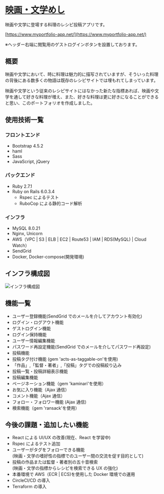 # [映画・文学めし](https://www.myportfolio-app.net/)

映画や文学に登場する料理のレシピ投稿アプリです。

[https://www.myportfolio-app.net/](https://www.myportfolio-app.net/)

※ヘッダー右端に閲覧用のゲストログインボタンを設置しております。

## 概要

映画や文学において、時に料理は魅力的に描写されていますが、そういった料理の背後にある数多くの物語は既存のレシピサイトでは埋もれてしまっています。

映画や文学という従来のレシピサイトにはなかった新たな指標あれば、映画や文学を通して好きな料理が増え、また、好きな料理は更に好きになることができると思い、このポートフォリオを作成しました。

## 使用技術一覧

### フロントエンド

- Bootstrap 4.5.2
- haml
- Sass
- JavaScript, jQuery

### バックエンド

- Ruby 2.7.1
- Ruby on Rails 6.0.3.4
  - Rspec によるテスト
  - RuboCop による静的コード解析

### インフラ

- MySQL 8.0.21
- Nginx, Unicorn
- AWS（VPC | S3 | ELB | EC2 | Route53 | IAM | RDS(MySQL) | Cloud Watch）
- SendGrid
- Docker, Docker-compose(開発環境)

## インフラ構成図

![インフラ構成図](https://user-images.githubusercontent.com/67425779/99258575-1d620f00-285c-11eb-9073-c31442292060.png)

## 機能一覧

- ユーザー登録機能(SendGrid でのメールを介してアカウント有効化)
- ログイン・ログアウト機能
- ゲストログイン機能
- ログイン保持機能
- ユーザー情報編集機能
- パスワード再設定機能(SendGrid でのメールを介してパスワード再設定)
- 投稿機能
- 投稿タグ付け機能 (gem 'acts-as-taggable-on'を使用)
- 「作品」,「監督・著者」,「投稿」タグでの投稿絞り込み
- 投稿一覧・投稿詳細表示機能
- 投稿編集機能
- ページネーション機能（gem 'kaminari'を使用）
- お気に入り機能（Ajax 通信）
- コメント機能（Ajax 通信）
- フォロー・フォロワー機能 (Ajax 通信)
- 検索機能（gem 'ransack'を使用）

## 今後の課題・追加したい機能

- React による UI/UX の改善(現在、React を学習中)
- Rspec によるテスト追加
- ユーザーがタグをフォローできる機能  
  (映画・文学の嗜好性の指標でのユーザー間の交流を促す目的として)
- 投稿の作品または監督・著者別の五十音検索  
  (映画・文学の指標からレシピを検索できる UX の強化)
- 本番環境で AWS（ECR | ECS)を使用した Docker 環境での運用
- CircleCI/CD の導入
- Terraform の導入
